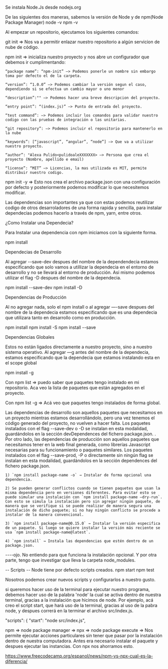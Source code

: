 Se instala Node.Js desde nodejs.org

De las siguientes dos maneras, sabemos la versión de Node y de npm(Node Package Manager)
node -v
npm -v

Al empezar un repositorio, ejecutamos los siguientes comandos:

git init => Nos va a permitir enlazar nuestro repositorio a algún servicion de nube de código.

npm init => inicializa nuestro proyecto y nos abre un configurador que debemos ir cumplimentando:

    “package name”: “npm-init” —> Podemos ponerle un nombre sin embargo toma por defecto el de la carpeta.

    “version”: “1.0.0” —> Podemos cambiar la versión segun el caso, dependiendo si se efectua un cambio mayor o uno menor

    “description”:"" —> Podemos hacer una breve descripcion del proyecto.

    “entry point”: “(index.js)” —> Punto de entrada del proyecto.

    “test command”: —> Podemos incluir los comandos para validar nuestro codigo con las pruebas de integración o las unitarias.

    “git repository”: —> Podemos incluir el repositorio para mantenerlo en la nube

    “keywords”: [“javascript”, “angular”, “node”] —> Que va a utilizar nuestro proyecto.

    “author”: "Alexa Pulido<pulidoaleXXXXXXX> —> Persona que crea el proyecto (Nombre, apellido e email)

    “license”: “MIT” —> Licencias, la mas utilizada es MIT, permite distribuir nuestro codigo.

npm init -y => Esto nos crea el archivo package.json con una configuración por defecto y posteriormente podemos modificar lo que necesitemos modificar.

Las dependencias son importantes ya que con estas podemos reutilizar codigo de otros desarroladores de una forma rapida y sencilla, para instalar dependecias podemos hacerlo a través de npm, yarn, entre otros.

¿Como Instalar una Dependecia?

Para Instalar una dependencia con npm iniciamos con la siguiente forma.

npm install <nombre de la dependecia>

Dependecias de Desarrollo

Al agregar --save-dev despues del nombre de la dependendecia estamos especificando que solo vamos a utillizar la dependecia en el entorno de desarrollo y no se llevará al entorno de producción. Asi mismo podemos utilizar el flag -D despues del nombre de la dependecia.

npm install <nombre de la dependecia> --save-dev
npm install <nombre de la dependecia> -D

Dependencias de Producción

Al no agregar nada, solo el npm install o al agregar —-save despues del nombre de la dependecia estamos especificando que es una dependecia que utilizara tanto en desarrollo como en producción.

npm install <nombre de la dependecia>
npm install <nombre de la dependecia> -S
npm install <nombre de la dependecia> --save

Dependencias Globales

Estos no están ligados directamente a nuestro proyecto, sino a nuestro sistema operativo.
Al agregar —g antes del nombre de la dependecia, estamos especificando que la dependecia que estamos instalando esta en el scope global

npm install -g <nombre del paquete>

Con npm list => puedo saber que paquetes tengo instalado en mi repositorio. Aca veo la lista de paquetes que están agregados en el proyecto.

Con npm list -g => Acá veo que paquetes tengo instalados de forma global.


Las dependencias de desarrollo son aquellos paquetes que necesitamos en un proyecto mientras estamos desarrollándolo, pero una vez tenemos el código generado del proyecto, no vuelven a hacer falta. Los paquetes instalados con el flag --save-dev o -D se instalan en esta modalidad, guardándolos en la sección devDependences del fichero package.json.
.
Por otro lado, las dependencias de producción son aquellos paquetes que necesitamos tener en la web final generada, como librerías Javascript necesarias para su funcionamiento o paquetes similares. Los paquetes instalados con el flag --save-prod, -P o directamente sin ningún flag se instalan en esta modalidad, guardándolos en la sección dependences del fichero package.json.

    1) `npm install package-name -o` → Instalar de forma opcional una dependencia.

    2) Se pueden generar conflictos cuando se tienen paquetes que usan la misma dependencia pero en versiones diferentes. Para evitar esto se puede simular una instalación con `npm install package-name —dry-run`. Con esto se simula la instalación pero sin agregar ningún paquete, de manera que se verifique si se puede realizar de manera segura una instalación de dicho paquete; si no hay ningún conflicto se procede a instalar de la manera convencional.

    3) `npm install package-name@0.15.0` → Instalar la versión especifica de un paquete. Si luego se quiere instalar la versión más reciente se usa `npm install package-name@latest`.

    4) `npm install` → Instala las dependencias que estén dentro de un package.json.

----ojo. No entiendo para que funciona la instalación opcional. Y por otra parte, tengo que investigar que lleva la carpeta node_modules.


-- Scripts --
Node tiene por defecto scripts creados.
npm start
npm test

Nosotros podemos crear nuevos scripts y configurarlos a nuestro gusto. 

si queremos hacer uso de la terminal para ejecutar nuestro programa, debemos hacer uso de la palabra 'node' la cual se activa dentro de nuestra terminal, gracias a la instalación que hicimos de node.
Por ejemplo, acá creo el script start, que hará uso de la terminal, gracias al uso de la pabra node, y despues correrá en la terminar el archivo src/index.js.

"scripts": {
    "start": "node src/index.js",

npm => node package manager =>
npx => node package execute => Nos permite ejecutar acciones particulares sin tener que pasar por la instalación dentro de nuestra computadora.
Antes era necesario instalar el paquete y despues ejecutar las instancias. Con npx nos ahorramos esto.

https://www.freecodecamp.org/espanol/news/npm-vs-npx-cual-es-la-diferencia/